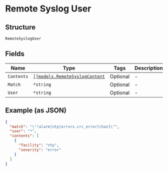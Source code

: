 
# Remote Syslog User

## Structure

`RemoteSyslogUser`

## Fields

| Name | Type | Tags | Description |
|  --- | --- | --- | --- |
| `Contents` | [`[]models.RemoteSyslogContent`](../../doc/models/remote-syslog-content.md) | Optional | - |
| `Match` | `*string` | Optional | - |
| `User` | `*string` | Optional | - |

## Example (as JSON)

```json
{
  "match": "\"!alarm|ntp|errors.crc_error[chan]\"",
  "user": "*",
  "contents": [
    {
      "facility": "ntp",
      "severity": "error"
    }
  ]
}
```


